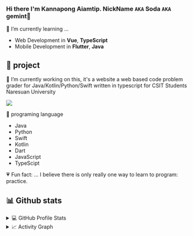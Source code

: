 ### Hi there I'm Kannapong Aiamtip. NickName `AKA` Soda `AKA` gemint👋

🌱 I’m currently learning ...
- Web Development in **Vue**, **TypeScript**
- Mobile Development in **Flutter**, **Java**

## :tulip: project
🔭 I’m currently working on this, it's a website a web based code problem grader for Java/Kotlin/Python/Swift written in typescript for CSIT Students Naresuan University

<a href="https://github.com/KanapongAiamtip/codee-club">
  <img src="https://github-readme-stats.vercel.app/api/pin/?username=KanapongAiamtip&repo=imsce&theme=white"/>
</a>

:gem: programing language
- Java
- Python
- Swift
- Kotlin
- Dart
- JavaScript
- TypeScipt

:heartpulse: Fun fact: ...
I believe there is only really one way to learn to program: practice.


## 📊 Github stats
<details> 
  <summary>💻 GitHub Profile Stats</summary>
  <br/>
    <a href="https://github.com/anuraghazra/github-readme-stats"><img alt="KanapongAiamtip Github Stats" src="https://github-readme-stats.vercel.app/api/?username=KanapongAiamtip&show_icons=true&count_private=true&theme=default&hide_border=true&bg_color=fff&title_color=00E676&icon_color=00E676" height="192px"/></a>
  <a href="https://github.com/anuraghazra/github-readme-stats"><img alt="KanapongAiamtip Top Languages" src="https://github-readme-stats.vercel.app/api/top-langs/?username=KanapongAiamtip&langs_count=8&layout=compact&theme=default&hide_border=true&bg_color=fff&title_color=000&icon_color=000&hide=Jupyter%20Notebook" height="192px"/></a>
  <br/>
</details>
<details>
  <summary>📈 Activity Graph</summary>
  <br/>
<a href="https://github.com/ashutosh00710/github-readme-activity-graph"><img alt="rzashakeri's Activity Graph" src="https://activity-graph.herokuapp.com/graph/?username=KanapongAiamtip&bg_color=fff&color=000&line=00E676&point=000&hide_border=true" /></a>
</details>
